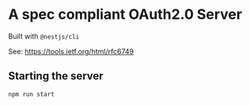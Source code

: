 # A spec compliant OAuth2.0 Server
Built with `@nestjs/cli`

See: https://tools.ietf.org/html/rfc6749

## Starting the server
`npm run start`